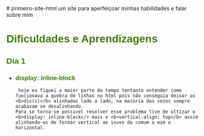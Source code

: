
<html>
# primeiro-site-html
um site para aperfeiçoar minhas habilidades e falar sobre mim

<h1 style = "font-family:arial; color: #407D00"><b>Dificuldades e Aprendizagens</b></h1>

<div>
<h2 style = "font-family:arial; color: #407D00"> Dia 1</h2>
<ul>
  <li>
    <h3 style = "font-family:arial; color: #407D00">display: inline-block</h3>
    
     hoje eu fiquei a maior parte do tempo tentanto entender como funcionava a quebra de linhas no html pois não conseguia deixar as <b>div(s)</b> alinhadas lado a lado, na maioria das vezes sempre acabavam se desalinhando.
    Para se torna-se possivel resolver esse problema tive de ultizar o <b>display: inline-block</> mais o <b>vertical-align: top</b> assim alinhando-os de formar vertical ao inves do comum a mim o horizontal.
  </li>
</ul>
</div>
</html>
